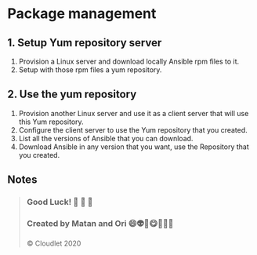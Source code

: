 # Package management
## 1. Setup Yum repository server
1. Provision a Linux server and download locally Ansible rpm files to it.
2. Setup with those rpm files a yum repository.
## 2.  Use the yum repository
1. Provision another Linux server and use it as a client server that will use this Yum repository.
2. Configure the client server to use the Yum repository that you created.
3. List all the versions of Ansible that you can download.
4. Download Ansible in any version that you want, use the Repository that you created.


## Notes
>  ### Good Luck! :poop: :poop: :poop:
> ### Created by Matan and Ori :smile::alien::basketball::yum::gun::hocho::boom: 
> &copy; Cloudlet 2020
